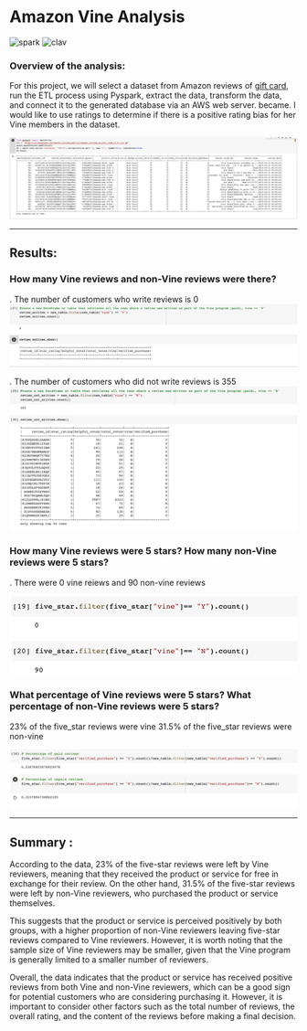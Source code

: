 # Amazon Vine Analysis

![spark](https://img.shields.io/badge/Apache_Spark-FFFFFF?style=for-the-badge&logo=apachespark&logoColor=#E35A16)
![clav](https://img.shields.io/badge/Colab-F9AB00?style=for-the-badge&logo=googlecolab&color=525252)


### Overview of the analysis:

For this project, we will select a dataset from Amazon reviews of [gift card](https://s3.amazonaws.com/amazon-reviews-pds/tsv/amazon_reviews_us_Gift_Card_v1_00.tsv.gz), run the ETL process using Pyspark, extract the data, transform the data, and connect it to the generated database via an AWS web server. became. I would like to use ratings to determine if there is a positive rating bias for her Vine members in the dataset. 

![data](./Resources/loading_data_form_amazon.png)

___

## Results:

### How many Vine reviews and non-Vine reviews were there?
. The number of customers who write reviews is 0
![review_written](./Resources/review_written.png)

. The number of customers who did not write reviews is   355
![review_not_written](./Resources/review_not_written.png)

### How many Vine reviews were 5 stars? How many non-Vine reviews were 5 stars?
. There were 0 vine reiews and 90 non-vine reviews

![](./Resources/5star.png)

### What percentage of Vine reviews were 5 stars? What percentage of non-Vine reviews were 5 stars?
23% of the five_star reviews were vine
31.5% of the five_star reviews were non-vine

![](./Resources/5star_percentage.png)

___

## Summary :

According to the data, 23% of the five-star reviews were left by Vine reviewers, meaning that they received the product or service for free in exchange for their review. On the other hand, 31.5% of the five-star reviews were left by non-Vine reviewers, who purchased the product or service themselves.

This suggests that the product or service is perceived positively by both groups, with a higher proportion of non-Vine reviewers leaving five-star reviews compared to Vine reviewers. However, it is worth noting that the sample size of Vine reviewers may be smaller, given that the Vine program is generally limited to a smaller number of reviewers.

Overall, the data indicates that the product or service has received positive reviews from both Vine and non-Vine reviewers, which can be a good sign for potential customers who are considering purchasing it. However, it is important to consider other factors such as the total number of reviews, the overall rating, and the content of the reviews before making a final decision.
